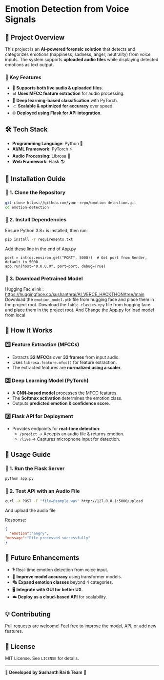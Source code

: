 # Emotion Detection from Voice Signals

## 📌 Project Overview
This project is an **AI-powered forensic solution** that detects and categorizes emotions (happiness, sadness, anger, neutrality) from voice inputs. The system supports  **uploaded audio files** while displaying detected emotions as text output.

### 🎯 Key Features
- 📂 **Supports both live audio & uploaded files**.
- 📊 **Uses MFCC feature extraction** for audio processing.
- 🤖 **Deep learning-based classification** with PyTorch.
- 📈 **Scalable & optimized for accuracy** over speed.
- 🌐 **Deployed using Flask for API integration.**

## 🛠️ Tech Stack
- **Programming Language**: Python 🐍
- **AI/ML Framework**: PyTorch ⚡
- **Audio Processing**: Librosa 🎵
- **Web Framework**: Flask 🌎

## 🚀 Installation Guide
### 🔹 1. Clone the Repository
```sh
git clone https://github.com/your-repo/emotion-detection.git
cd emotion-detection
```

### 🔹 2. Install Dependencies
Ensure Python 3.8+ is installed, then run:
```sh
pip install -r requirements.txt
```
Add these line in the end of App.py

```if __name__ == "__main__":
port = int(os.environ.get("PORT", 5000))  # Get port from Render, default to 5000
app.run(host="0.0.0.0", port=port, debug=True)
```

### 🔹 3. Download Pretrained Model
Hugging Fac elink  : https://huggingface.co/sushanthrai/AI_VERCE_HACKTHON/tree/main
Download the `emotion_model.pth` file from hugging face and place them in the project root.
Download the `lable_classes.npy` file from hugging face  and place them in the project root.
And Change the App.py for load model from local


## 🎤 How It Works
### 1️⃣ **Feature Extraction (MFCCs)**
- Extracts **32 MFCCs** over **32 frames** from input audio.
- Uses `librosa.feature.mfcc()` for feature extraction.
- The extracted features are **normalized using a scaler**.

### 2️⃣ **Deep Learning Model (PyTorch)**
- A **CNN-based model** processes the MFCC features.
- The **Softmax activation** determines the emotion class.
- Outputs **predicted emotion & confidence score**.

### 3️⃣ **Flask API for Deployment**
- Provides endpoints for **real-time detection**:
  - `/predict` → Accepts an audio file & returns emotion.
  - `/live` → Captures microphone input for detection.

## 📌 Usage Guide
### 🔹 1. Run the Flask Server
```sh
python app.py
```
### 🔹 2. Test API with an Audio File
```sh
curl -X POST -F "file=@sample.wav" http://127.0.0.1:5000/upload
```
And upload the audio file

Response:
```json
{
  "emotion":"angry",
"message":"File processed successfully"
}
```


## 📌 Future Enhancements
- 🎙️ Real-time emotion detection from voice input.
- 🧠 **Improve model accuracy** using transformer models.
- 🎭 **Expand emotion classes** beyond 4 categories.
- 🖥️ **Integrate with GUI for better UX**.
- ☁️ **Deploy as a cloud-based API** for scalability.

## 💡 Contributing
Pull requests are welcome! Feel free to improve the model, API, or add new features.

## 📝 License
MIT License. See `LICENSE` for details.

---
🚀 **Developed by Sushanth Rai & Team** 🎯

